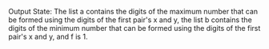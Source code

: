 Output State: The list a contains the digits of the maximum number that can be formed using the digits of the first pair's x and y, the list b contains the digits of the minimum number that can be formed using the digits of the first pair's x and y, and f is 1.